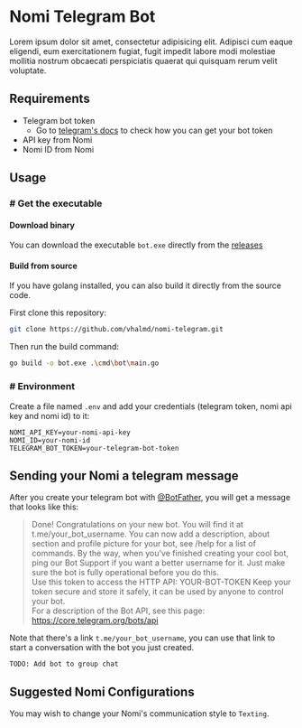 # Nomi Telegram Bot

Lorem ipsum dolor sit amet, consectetur adipisicing elit. Adipisci cum eaque eligendi, eum exercitationem fugiat, fugit impedit labore modi molestiae mollitia nostrum obcaecati perspiciatis quaerat qui quisquam rerum velit voluptate.

## Requirements

- Telegram bot token
  - Go to [telegram's docs](https://core.telegram.org/bots/tutorial#obtain-your-bot-token) to check how you can get your bot token 
- API key from Nomi
- Nomi ID from Nomi

## Usage

### # Get the executable

#### Download binary 

You can download the executable `bot.exe` directly from the [releases](https://github.com/vhalmd/nomi-telegram/releases/latest)

#### Build from source

If you have golang installed, you can also build it directly from the source code.

First clone this repository:
```bash
git clone https://github.com/vhalmd/nomi-telegram.git
```

Then run the build command:

```bash
go build -o bot.exe .\cmd\bot\main.go
```

### # Environment

Create a file named `.env` and add your credentials (telegram token, nomi api key and nomi id) to it:

```dotenv
NOMI_API_KEY=your-nomi-api-key
NOMI_ID=your-nomi-id
TELEGRAM_BOT_TOKEN=your-telegram-bot-token
```

## Sending your Nomi a telegram message

After you create your telegram bot with [@BotFather](https://core.telegram.org/bots/tutorial#obtain-your-bot-token), you will get a message that looks like this:


> Done! Congratulations on your new bot. You will find it at t.me/your_bot_username. You can now add a description, about section and profile picture for your bot, see /help for a list of commands. By the way, when you've finished creating your cool bot, ping our Bot Support if you want a better username for it. Just make sure the bot is fully operational before you do this.  
> Use this token to access the HTTP API:
> YOUR-BOT-TOKEN
> Keep your token secure and store it safely, it can be used by anyone to control your bot.  
> For a description of the Bot API, see this page: https://core.telegram.org/bots/api

Note that there's a link `t.me/your_bot_username`, you can use that link to start a conversation with the bot you just created.

`TODO: Add bot to group chat`

## Suggested Nomi Configurations

You may wish to change your Nomi's communication style to `Texting`.